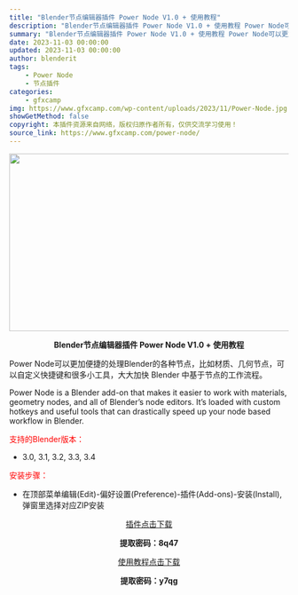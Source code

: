 ```yaml
---
title: "Blender节点编辑器插件 Power Node V1.0 + 使用教程"
description: "Blender节点编辑器插件 Power Node V1.0 + 使用教程 Power Node可以更加便捷的处理Blender的各种节点，比如材质、几何节点，可以自定义快捷键和很多小工具，大大加快 ..."
summary: "Blender节点编辑器插件 Power Node V1.0 + 使用教程 Power Node可以更加便捷的处理Blender的各种节点，比如材质、几何节点，可以自定义快捷键和很多小工具，大大加快 ..."
date: 2023-11-03 00:00:00
updated: 2023-11-03 00:00:00
author: blenderit
tags: 
    - Power Node
    - 节点插件
categories:
    - gfxcamp
img: https://www.gfxcamp.com/wp-content/uploads/2023/11/Power-Node.jpg
showGetMethod: false
copyright: 本插件资源来自网络，版权归原作者所有，仅供交流学习使用！
source_link: https://www.gfxcamp.com/power-node/
---
```

<div><p><img decoding="async" class="aligncenter size-full wp-image-116208" src="https://www.gfxcamp.com/wp-content/uploads/2023/11/Power-Node.jpg" data-src="https://www.gfxcamp.com/wp-content/uploads/2023/11/Power-Node.jpg" alt="" width="640" height="320" data-srcset="https://www.gfxcamp.com/wp-content/uploads/2023/11/Power-Node.jpg 640w, https://www.gfxcamp.com/wp-content/uploads/2023/11/Power-Node-150x75.jpg 150w" data-sizes="(max-width: 640px) 100vw, 640px"></p><p style="text-align: center;"><strong>Blender节点编辑器插件 Power Node V1.0 + 使用教程</strong></p><p>Power Node可以更加便捷的处理Blender的各种节点，比如材质、几何节点，可以自定义快捷键和很多小工具，大大加快 Blender 中基于节点的工作流程。</p><p>Power Node is a Blender add-on that makes it easier to work with materials, geometry nodes, and all of Blender’s node editors. It’s loaded with custom hotkeys and useful tools that can drastically speed up your node based workflow in Blender.</p><p style="text-align: left;"><span style="color: #ff0000;">支持的Blender版本：</span></p><ul>
<li style="text-align: left;">3.0, 3.1, 3.2, 3.3, 3.4</li>
</ul><p style="text-align: left;"><span style="color: #ff0000;">安装步骤：</span></p><ul>
<li>在顶部菜单编辑(Edit)-偏好设置(Preference)-插件(Add-ons)-安装(Install),弹窗里选择对应ZIP安装</li>
</ul><p style="text-align: center;"><a class="maxbutton-3 maxbutton maxbutton-baidu" target="_blank" rel="noopener" href="https://pan.baidu.com/s/13tKa9kWhk3yQwGC-s0tW-w?pwd=8q47"><span class="mb-text">插件点击下载</span></a></p><p style="text-align: center;"><strong>提取密码：8q47</strong></p><p style="text-align: center;"><a class="maxbutton-3 maxbutton maxbutton-baidu" target="_blank" rel="noopener" href="https://pan.baidu.com/s/1Z-nhh-R5YXZ6JCxeywOLiw?pwd=y7qg"><span class="mb-text">使用教程点击下载</span></a></p><p style="text-align: center;"><strong>提取密码：y7qg</strong></p></div>